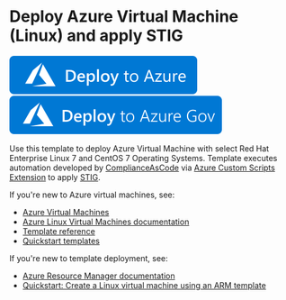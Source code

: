 # Deploy Azure Virtual Machine (Linux) and apply STIG

[![Deploy To Azure](https://raw.githubusercontent.com/Azure/azure-quickstart-templates/master/1-CONTRIBUTION-GUIDE/images/deploytoazure.svg?sanitize=true)](https://portal.azure.com/#create/Microsoft.Template/uri/https%3A%2F%2Fprojchairliftstorageacct.blob.core.windows.net%2Fprojchairliftstoragecontainer%2FmainTemplate.json%3Fsv%3D2019-02-02%26sr%3Dc%26sig%3D7FDTe65E437PhYKtHaW%252FPF%252BEqvz9BORBCeC4Wy1bK%252B8%253D%26se%3D2021-02-12T14%253A44%253A45Z%26sp%3Drwdl/createUIDefinitionUri/https%3A%2F%2Fprojchairliftstorageacct.blob.core.windows.net%2Fprojchairliftstoragecontainer%2FcreateUiDefinition.json%3Fsv%3D2019-02-02%26sr%3Dc%26sig%3D7FDTe65E437PhYKtHaW%252FPF%252BEqvz9BORBCeC4Wy1bK%252B8%253D%26se%3D2021-02-12T14%253A44%253A45Z%26sp%3Drwdl)
[![Deploy To Azure Gov](https://raw.githubusercontent.com/Azure/azure-quickstart-templates/master/1-CONTRIBUTION-GUIDE/images/deploytoazuregov.svg?sanitize=true)](https://portal.azure.us/#create/Microsoft.Template/uri/https%3A%2F%2Fprojchairliftstorageacct.blob.core.windows.net%2Fprojchairliftstoragecontainer%2FmainTemplate.json%3Fsv%3D2019-02-02%26sr%3Dc%26sig%3D7FDTe65E437PhYKtHaW%252FPF%252BEqvz9BORBCeC4Wy1bK%252B8%253D%26se%3D2021-02-12T14%253A44%253A45Z%26sp%3Drwdl/createUIDefinitionUri/https%3A%2F%2Fprojchairliftstorageacct.blob.core.windows.net%2Fprojchairliftstoragecontainer%2FcreateUiDefinition.json%3Fsv%3D2019-02-02%26sr%3Dc%26sig%3D7FDTe65E437PhYKtHaW%252FPF%252BEqvz9BORBCeC4Wy1bK%252B8%253D%26se%3D2021-02-12T14%253A44%253A45Z%26sp%3Drwdl)

Use this template to deploy Azure Virtual Machine with select Red Hat Enterprise Linux 7 and CentOS 7 Operating Systems. Template executes automation developed by [ComplianceAsCode](https://github.com/ComplianceAsCode/content) via [Azure Custom Scripts Extension](https://docs.microsoft.com/en-us/azure/virtual-machines/extensions/custom-script-linux) to apply [STIG](https://public.cyber.mil/stigs/).

If you're new to Azure virtual machines, see:

- [Azure Virtual Machines](https://azure.microsoft.com/services/virtual-machines/)
- [Azure Linux Virtual Machines documentation](https://docs.microsoft.com/azure/virtual-machines/linux/)
- [Template reference](https://docs.microsoft.com/azure/templates/microsoft.compute/allversions)
- [Quickstart templates](https://azure.microsoft.com/resources/templates/?resourceType=Microsoft.Compute&pageNumber=1&sort=Popular)

If you're new to template deployment, see:

- [Azure Resource Manager documentation](https://docs.microsoft.com/azure/azure-resource-manager/)
- [Quickstart: Create a Linux virtual machine using an ARM template](https://docs.microsoft.com/en-us/azure/virtual-machines/linux/quick-create-template)
